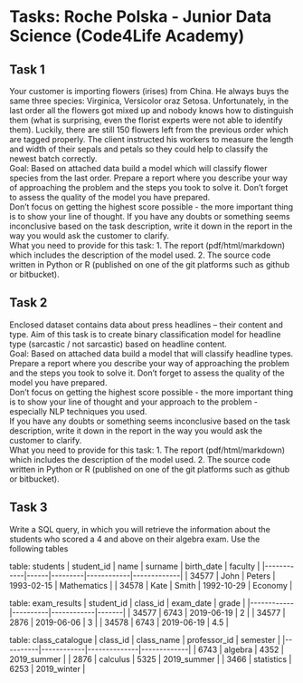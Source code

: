 # Tasks: Roche Polska - Junior Data Science (Code4Life Academy)

## Task 1  

Your customer is importing flowers (irises) from China. He always buys the same three species: Virginica, Versicolor oraz Setosa. Unfortunately, in the last order all the flowers got mixed up and nobody knows how to distinguish them (what is surprising, even the florist experts were not able to identify them).  Luckily, there are still 150 flowers left from the previous order which are tagged properly.  The client instructed his workers to measure the length and width of their sepals and petals so they could help to classify the newest batch correctly.  
Goal: Based on attached data build a model which will classify flower species from the last order. Prepare a report where you describe your way of approaching the problem and the steps you took to solve it. Don’t forget to assess the quality of the model you have prepared.  
Don’t focus on getting the highest score possible - the more important thing is to show your line of thought. 
 If you have any doubts or something seems inconclusive based on the task description, write it down in the report in the way you would ask the customer to clarify.  
What you need to provide for this task:
    1. The report (pdf/html/markdown) which includes the description of the model used.
    2. The source code written in Python or R (published on one of the git platforms such as github or bitbucket).


## Task 2  

Enclosed dataset contains data about press headlines – their content and type. Aim of this task is to create binary classification model for headline type (sarcastic / not sarcastic) based on headline content.  
Goal: Based on attached data build a model that will classify headline types. Prepare a report where you describe your way of approaching the problem and the steps you took to solve it. Don’t forget to assess the quality of the model you have prepared.  
Don’t focus on getting the highest score possible - the more important thing is to show your line of thought and your approach to the problem - especially NLP techniques you used.  
 If you have any doubts or something seems inconclusive based on the task description, write it down in the report in the way you would ask the customer to clarify.  
What you need to provide for this task:
    1. The report (pdf/html/markdown) which includes the description of the model used.
    2. The source code written in Python or R (published on one of the git platforms such as github or bitbucket).

## Task 3  
 
Write a SQL query, in which you will retrieve the information about the students who scored a 4 and above on their algebra exam. Use the following tables

table: students
| student_id | name | surname | birth_date | faculty     |
|------------|------|---------|------------|-------------|
| 34577      | John | Peters  | 1993-02-15 | Mathematics |
| 34578      | Kate | Smith   | 1992-10-29 | Economy     |

table: exam_results
| student_id | class_id | exam_date  | grade |
|------------|----------|------------|-------|
| 34577      | 6743     | 2019-06-19 | 2     |
| 34577      | 2876     | 2019-06-06 | 3     |
| 34578      | 6743     | 2019-06-19 | 4.5   |

table: class_catalogue
| class_id | class_name | professor_id | semester    |
|----------|------------|--------------|-------------|
| 6743     | algebra    | 4352         | 2019_summer |
| 2876     | calculus   | 5325         | 2019_summer |
| 3466     | statistics | 6253         | 2019_winter |


